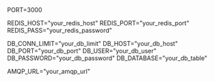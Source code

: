 PORT=3000

REDIS_HOST="your_redis_host"
REDIS_PORT="your_redis_port"
REDIS_PASS="your_redis_password"

DB_CONN_LIMIT="your_db_limit"
DB_HOST="your_db_host"
DB_PORT="your_db_port"
DB_USER="your_db_user"
DB_PASSWORD="your_db_password"
DB_DATABASE="your_db_table"

AMQP_URL="your_amqp_url"
